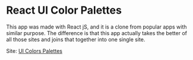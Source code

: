 # React UI Color Palettes

This app was made with React jS, and it is a clone from popular apps with similar purpose. The difference is that this app actually takes the better of all those sites and joins that together into one single site.

Site: [UI Colors Palettes](https://n-bred.github.io/palette-colors-app/)
